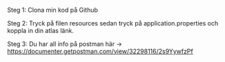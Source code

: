 Steg 1: Clona min kod på Github

Steg 2: Tryck på filen resources sedan tryck på application.properties och koppla in din atlas länk.

Steg 3: Du har all info på postman här -> https://documenter.getpostman.com/view/32298116/2s9YywfzPf  

